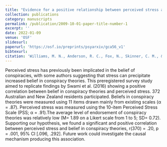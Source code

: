 ```yaml
---
title: "Evidence for a positive relationship between perceived stress and belief in conspiracy theories [Preprint]"
collection: publications
category: manuscripts
permalink: /publication/2009-10-01-paper-title-number-1
excerpt: ''
date: 2022-01-09
venue: 'OSF'
slidesurl:
paperurl: 'https://osf.io/preprints/psyarxiv/gca56_v1'
bibtexurl: 
citation: 'Williams, M. N., Anderson, R. C., Fox, N., Skinner, C. M., & McMurtrie, B. (2022, January 9). Evidence for a positive relationship between perceived stress and belief in conspiracy theories. https://doi.org/10.31234/osf.io/gca56'
---
```


Perceived stress has previously been implicated in the belief of conspiracies, with some authors suggesting that stress can precipitate increased belief in conspiracy theories. This preregistered survey study aimed to replicate findings by Swami et al. (2016) showing a positive correlation between belief in conspiracy theories and perceived stress. 372 Australian and New Zealand residents participated. Beliefs in conspiracy theories were measured using 11 items drawn mainly from existing scales (α = .87). Perceived stress was measured using the 10-item Perceived Stress Scale (PSS; α = .91).The average level of endorsement of conspiracy theories was relatively low (M= 1.89 on a Likert scale from 1 to 5; SD= 0.72). Supporting our hypothesis, we found a significant and positive correlation between perceived stress and belief in conspiracy theories, r(370) = .20, p = .001, 95% CI [.096, .292]. Future work could investigate the causal mechanism producing this association.
